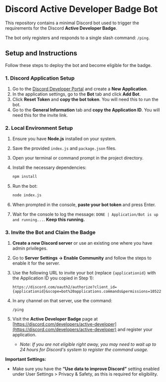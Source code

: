 # Discord Active Developer Badge Bot

This repository contains a minimal Discord bot used to trigger the requirements for the Discord **Active Developer Badge**.

The bot only registers and responds to a single slash command: `/ping`.

## Setup and Instructions

Follow these steps to deploy the bot and become eligible for the badge.

### 1. Discord Application Setup

1.  Go to the [Discord Developer Portal](https://discord.com/developers/applications) and create a **New Application**.
2.  In the application settings, go to the **Bot** tab and click **Add Bot**.
3.  Click **Reset Token** and **copy the bot token**. You will need this to run the bot.
4.  Go to the **General Information** tab and **copy the Application ID**. You will need this for the invite link.

### 2. Local Environment Setup

1.  Ensure you have **Node.js** installed on your system.
2.  Save the provided `index.js` and `package.json` files.
3.  Open your terminal or command prompt in the project directory.
4.  Install the necessary dependencies:

    ```bash
    npm install
    ```

5.  Run the bot:

    ```bash
    node index.js
    ```

6.  When prompted in the console, **paste your bot token** and press Enter.
7.  Wait for the console to log the message: `DONE | Application/Bot is up and running...`. **Keep this running.**

### 3. Invite the Bot and Claim the Badge

1.  **Create a new Discord server** or use an existing one where you have admin privileges.
2.  Go to **Server Settings -> Enable Community** and follow the steps to enable it for the server.
3.  Use the following URL to invite your bot (replace `{applicationid}` with the Application ID you copied in Step 1):

    ```
    https://discord.com/oauth2/authorize?client_id={applicationid}&scope=bot%20applications.commands&permissions=105227086912
    ```

4.  In any channel on that server, use the command:

    ```
    /ping
    ```

5.  Visit the **Active Developer Badge** page at [https://discord.com/developers/active-developer](https://discord.com/developers/active-developer) and register your application.
    * *Note: If you are not eligible right away, you may need to wait up to 24 hours for Discord's system to register the command usage.*

**Important Settings:**
* Make sure you have the **“Use data to improve Discord”** setting enabled under User Settings > Privacy & Safety, as this is required for eligibility.
